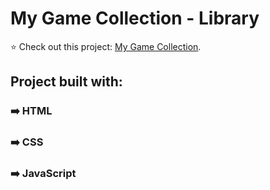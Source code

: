 # My Game Collection - Library

⭐ Check out this project: [My Game Collection](https://amandanagao.github.io/Brainnest-Adv-FD-Course---Game-Collection/).

## Project built with:

### ➡️ HTML
### ➡️ CSS
### ➡️ JavaScript
